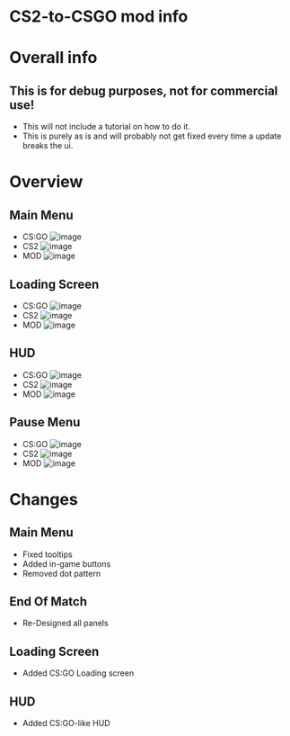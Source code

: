 # CS2-to-CSGO mod info

# Overall info

## This is for debug purposes, not for commercial use!

- This will not include a tutorial on how to do it.
- This is purely as is and will probably not get fixed every time a update breaks the ui.




# Overview

## Main Menu

- CS:GO
![image](gh/images/go_mainmenu.png)
- CS2
![image](gh/images/cs2_mainmenu.png)
- MOD
![image](gh/images/mod_mainmenu.png)

## Loading Screen

- CS:GO
![image](gh/images/go_loadingscreen.png)
- CS2
![image](gh/images/cs2_loadingscreen.png)
- MOD
![image](gh/images/mod_loadingscreen.png)

## HUD

- CS:GO
![image](gh/images/go_hud.png)
- CS2
![image](gh/images/cs2_hud.png)
- MOD
![image](gh/images/mod_hud.png)

## Pause Menu

- CS:GO
![image](gh/images/go_pausemenu.png)
- CS2
![image](gh/images/cs2_pausemenu.png)
- MOD
![image](gh/images/mod_pausemenu.png)

# Changes

## Main Menu

- Fixed tooltips
- Added in-game buttons
- Removed dot pattern

## End Of Match

- Re-Designed all panels

## Loading Screen

- Added CS:GO Loading screen


## HUD

- Added CS:GO-like HUD
